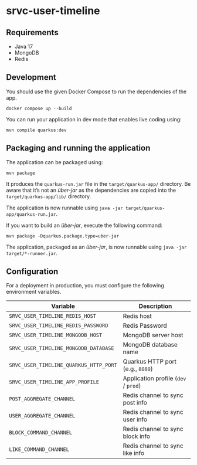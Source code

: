 # srvc-user-timeline

## Requirements

- Java 17
- MongoDB
- Redis

## Development

You should use the given Docker Compose to run the dependencies of the app.

```shell script
docker compose up --build
```

You can run your application in dev mode that enables live coding using:
```shell script
mvn compile quarkus:dev
```

## Packaging and running the application

The application can be packaged using:
```shell script
mvn package
```
It produces the `quarkus-run.jar` file in the `target/quarkus-app/` directory.
Be aware that it’s not an _über-jar_ as the dependencies are copied into the `target/quarkus-app/lib/` directory.

The application is now runnable using `java -jar target/quarkus-app/quarkus-run.jar`.

If you want to build an _über-jar_, execute the following command:
```shell script
mvn package -Dquarkus.package.type=uber-jar
```

The application, packaged as an _über-jar_, is now runnable using `java -jar target/*-runner.jar`.

## Configuration

For a deployment in production, you must configure the following environment
variables.

| Variable                               | Description                          |
|----------------------------------------|--------------------------------------|
| `SRVC_USER_TIMELINE_REDIS_HOST`        | Redis host                           |
| `SRVC_USER_TIMELINE_REDIS_PASSWORD`    | Redis Password                       |
| `SRVC_USER_TIMELINE_MONGODB_HOST`      | MongoDB server host                  |
| `SRVC_USER_TIMELINE_MONGODB_DATABASE`  | MongoDB database name                |
| `SRVC_USER_TIMELINE_QUARKUS_HTTP_PORT` | Quarkus HTTP port (e.g., `8080`)     |
| `SRVC_USER_TIMELINE_APP_PROFILE`       | Application profile (`dev` / `prod`) |
| `POST_AGGREGATE_CHANNEL`               | Redis channel to sync post info      |
| `USER_AGGREGATE_CHANNEL`               | Redis channel to sync user info      |
| `BLOCK_COMMAND_CHANNEL`                | Redis channel to sync block info     |
| `LIKE_COMMAND_CHANNEL`                 | Redis channel to sync like info      |
